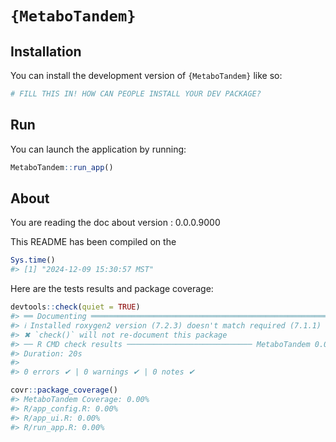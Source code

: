 
<!-- README.md is generated from README.Rmd. Please edit that file -->

# `{MetaboTandem}`

<!-- badges: start -->
<!-- badges: end -->

## Installation

You can install the development version of `{MetaboTandem}` like so:

``` r
# FILL THIS IN! HOW CAN PEOPLE INSTALL YOUR DEV PACKAGE?
```

## Run

You can launch the application by running:

``` r
MetaboTandem::run_app()
```

## About

You are reading the doc about version : 0.0.0.9000

This README has been compiled on the

``` r
Sys.time()
#> [1] "2024-12-09 15:30:57 MST"
```

Here are the tests results and package coverage:

``` r
devtools::check(quiet = TRUE)
#> ══ Documenting ═════════════════════════════════════════════════════════════════
#> ℹ Installed roxygen2 version (7.2.3) doesn't match required (7.1.1)
#> ✖ `check()` will not re-document this package
#> ── R CMD check results ──────────────────────────── MetaboTandem 0.0.0.9000 ────
#> Duration: 20s
#> 
#> 0 errors ✔ | 0 warnings ✔ | 0 notes ✔
```

``` r
covr::package_coverage()
#> MetaboTandem Coverage: 0.00%
#> R/app_config.R: 0.00%
#> R/app_ui.R: 0.00%
#> R/run_app.R: 0.00%
```
